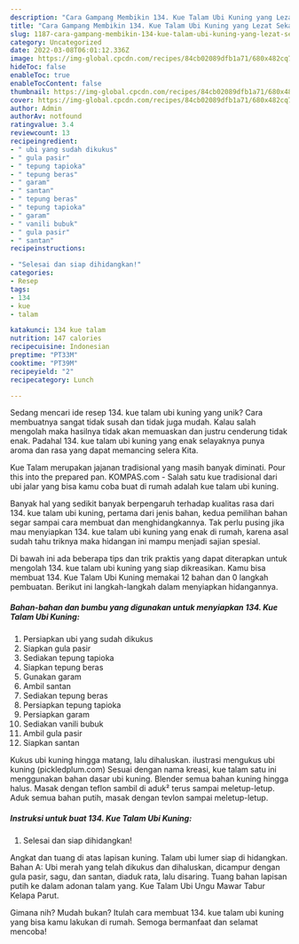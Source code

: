 ```yaml
---
description: "Cara Gampang Membikin 134. Kue Talam Ubi Kuning yang Lezat Sekali"
title: "Cara Gampang Membikin 134. Kue Talam Ubi Kuning yang Lezat Sekali"
slug: 1187-cara-gampang-membikin-134-kue-talam-ubi-kuning-yang-lezat-sekali
category: Uncategorized
date: 2022-03-08T06:01:12.336Z
image: https://img-global.cpcdn.com/recipes/84cb02089dfb1a71/680x482cq70/134-kue-talam-ubi-kuning-foto-resep-utama.jpg
hideToc: false
enableToc: true
enableTocContent: false
thumbnail: https://img-global.cpcdn.com/recipes/84cb02089dfb1a71/680x482cq70/134-kue-talam-ubi-kuning-foto-resep-utama.jpg
cover: https://img-global.cpcdn.com/recipes/84cb02089dfb1a71/680x482cq70/134-kue-talam-ubi-kuning-foto-resep-utama.jpg
author: Admin
authorAv: notfound
ratingvalue: 3.4
reviewcount: 13
recipeingredient:
- " ubi yang sudah dikukus"
- " gula pasir"
- " tepung tapioka"
- " tepung beras"
- " garam"
- " santan"
- " tepung beras"
- " tepung tapioka"
- " garam"
- " vanili bubuk"
- " gula pasir"
- " santan"
recipeinstructions:

- "Selesai dan siap dihidangkan!"
categories:
- Resep
tags:
- 134
- kue
- talam

katakunci: 134 kue talam 
nutrition: 147 calories
recipecuisine: Indonesian
preptime: "PT33M"
cooktime: "PT39M"
recipeyield: "2"
recipecategory: Lunch

---
```





Sedang mencari ide resep 134. kue talam ubi kuning yang unik? Cara membuatnya sangat tidak susah dan tidak juga mudah. Kalau salah mengolah maka hasilnya tidak akan memuaskan dan justru cenderung tidak enak. Padahal 134. kue talam ubi kuning yang enak selayaknya punya aroma dan rasa yang dapat memancing selera Kita.





Kue Talam merupakan jajanan tradisional yang masih banyak diminati. Pour this into the prepared pan. KOMPAS.com - Salah satu kue tradisional dari ubi jalar yang bisa kamu coba buat di rumah adalah kue talam ubi kuning.

Banyak hal yang sedikit banyak berpengaruh terhadap kualitas rasa dari 134. kue talam ubi kuning, pertama dari jenis bahan, kedua pemilihan bahan segar sampai cara membuat dan menghidangkannya. Tak perlu pusing jika mau menyiapkan 134. kue talam ubi kuning yang enak di rumah, karena asal sudah tahu triknya maka hidangan ini mampu menjadi sajian spesial.






Di bawah ini ada beberapa tips dan trik praktis yang dapat diterapkan untuk mengolah 134. kue talam ubi kuning yang siap dikreasikan. Kamu bisa membuat 134. Kue Talam Ubi Kuning memakai 12 bahan dan 0 langkah pembuatan. Berikut ini langkah-langkah dalam menyiapkan hidangannya.

<!--inarticleads1-->

##### Bahan-bahan dan bumbu yang digunakan untuk menyiapkan 134. Kue Talam Ubi Kuning:

1. Persiapkan  ubi yang sudah dikukus
1. Siapkan  gula pasir
1. Sediakan  tepung tapioka
1. Siapkan  tepung beras
1. Gunakan  garam
1. Ambil  santan
1. Sediakan  tepung beras
1. Persiapkan  tepung tapioka
1. Persiapkan  garam
1. Sediakan  vanili bubuk
1. Ambil  gula pasir
1. Siapkan  santan


Kukus ubi kuning hingga matang, lalu dihaluskan. ilustrasi mengukus ubi kuning (pickledplum.com) Sesuai dengan nama kreasi, kue talam satu ini menggunakan bahan dasar ubi kuning. Blender semua bahan kuning hingga halus. Masak dengan teflon sambil di aduk² terus sampai meletup-letup. Aduk semua bahan putih, masak dengan tevlon sampai meletup-letup. 

<!--inarticleads2-->

##### Instruksi untuk buat 134. Kue Talam Ubi Kuning:


1. Selesai dan siap dihidangkan!

Angkat dan tuang di atas lapisan kuning. Talam ubi lumer siap di hidangkan. Bahan A: Ubi merah yang telah dikukus dan dihaluskan, dicampur dengan gula pasir, sagu, dan santan, diaduk rata, lalu disaring. Tuang bahan lapisan putih ke dalam adonan talam yang. Kue Talam Ubi Ungu Mawar Tabur Kelapa Parut. 

Gimana nih? Mudah bukan? Itulah cara membuat 134. kue talam ubi kuning yang bisa kamu lakukan di rumah. Semoga bermanfaat dan selamat mencoba!
